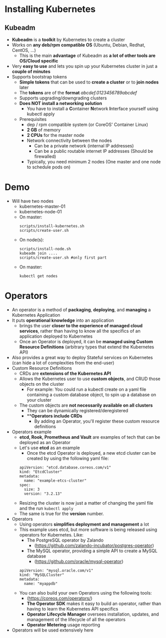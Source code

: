# Installing Kubernetes 
## Kubeadm
- **Kubeadm** is a **toolkit** by Kubernetes to create a cluster
- Works on **any deb/rpm compatible OS** (Ubuntu, Debian, Redhat, CentOS, ...)
    - This is the main **advantage** of Kubeadm as **a lot of other tools are OS/Cloud specific**
- Very **easy to use** and lets you spin up your Kubernetes cluster in just a **couple of minutes** 
- Supports bootstrap tokens
  - **Simple tokens** that can be used to **create a cluster** or to **join nodes** later
  - The **tokens** are of the **format** *abcdef.0123456789abcdef*
  - Supports upgrading/downgrading clusters
  - **Does NOT install a networking solution**
    - You have to install a **C**ontainer **N**etwork **I**nterface yourself using kubectl apply
  - Prerequisites
    - dep / rpm compatible system (or CoreOS' Container Linux)
    - **2 GB** of memory
    - **2 CPUs** for the master node
    - Network connectivity between the nodes
      - Can be a private network (internal IP addresses)
      - Can be a public routable internet IP addresses (Should be firewalled)
    - Typically, you need minimum 2 nodes (One master and one node to schedule pods on) 

# Demo
- Will have two nodes
  - kubernetes-master-01
  - kubernetes-node-01
  - On master:
    ````
    scripts/install-kubernetes.sh
    scripts/create-user.sh
    ````
  - On node(s):
    ````
    scripts/install-node.sh
    kubeadm join ....
    scripts/create-user.sh #only first part
    ````
  - On master:
    ````
    kubectl get nodes
    ````
 
# Operators
- An operator is a method of **packaging**, **deploying**, and **managing** a Kubernetes Application
- It puts **operational knowledge** into an application
  - brings the user **closer to the experience of managed cloud services**, rather than having to know all the specifics of an application deployed to Kubernetes
  - Once an Operator is deployed, it can be **managed using Custom Resource Definitions** (arbitrary types that extend the Kubernetes API)
- Also provides a great way to deploy Stateful services on Kubernetes (can hide a lot of complexities from the end-user)
- Custom Resource Definitions
  - CRDs are **extensions of the Kubernetes API**
  - Allows the Kubernetes user to use **custom objects**, and CRUD those objects on the cluster
    - For example: You could run a kubectl create on  a yaml file containing a custom database object, to spin up a database on your cluster
  - The custom objects are **not necessarily available on all clusters**
    - They can be dynamically registered/deregistered
    - ****Operators include CRDs**
      - By adding an Operator, you'll register these custom resource definitions
- Operators example
  - **etcd, Rook, Prometheus and Vault**  are examples of tech that can be deployed as an Operator
  - Let's use **etcd** as an example
    - Once the etcd Operator is deployed, a new etcd cluster can be created by using the following yaml file:
    ````
    apiVersion: "etcd.database.coreos.com/v1"
    kind: "EtcdCluster"
    metadata:
      name: "example-etcs-cluster"
    spec:
      size: 3
      version: "3.2.13"
    ````
  - Resizing the cluster is  now just a matter of changing the yaml file and the run `kubectl apply`
  - The same is true for the **version** number.    
- Operators
  - Using operators **simplifies deployment and management** a lot
  - This example uses etcd, but more software is being released using operators for Kubernetes. Like:
    - The PostgreSQL operator by Zalando
      - (https://github.com/zalando-incubator/postgres-operator)
    - The MySQL operator, providing a simple API to create a MySQL database
        - (https://github.com/oracle/mysql-operator)
    ````
    apiVersion: "mysql.oracle.com/v1"
    kind: "MySQLCluster"
    metadata:
      name: "myappdb"
    ````
  - You can also build your own Operators using the following tools:
    - (https://coreos.com/operators/)
    - **The Operator SDK** makes it easy to build an operator, rather than having to learn the Kubernetes API specifics
    - **Operator Lifecycle Manager** oversees installation, updates, and management of the lifecycle of all the operators
    - **Operator Metering** usage reporting
- Operators will be used extensively here

